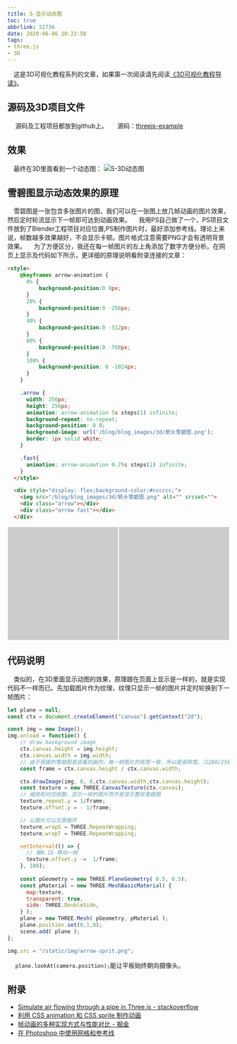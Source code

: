 ```yaml
---
title: 5-显示动态图
toc: true
abbrlink: 52736
date: 2020-06-06 20:22:58
tags:
- three.js
- 3D
---
```


&emsp;这是3D可视化教程系列的文章，如果第一次阅读请先阅读[《3D可视化教程导读》](/posts/30679)。

## 源码及3D项目文件
&emsp; 源码及工程项目都放到github上。
&emsp; 源码：[threejs-example](https://github.com/alwxkxk/threejs-example)


## 效果
&emsp;最终在3D里面看到一个动态图：
![5-3D动态图](/blog/blog_images/3d/5-3D动态图.gif)


## 雪碧图显示动态效果的原理
&emsp;雪碧图是一张包含多张图片的图，我们可以在一张图上放几帧动画的图片效果，然后定时轮流显示下一帧即可达到动画效果。
&emsp;我用PS自己做了一个，PS项目文件放到了Blender工程项目对应位置,PS制作图片时，最好添加参考线。理论上来说，帧数越多效果越好，不会显示卡顿。图片格式注意需要PNG才会有透明背景效果。
&emsp;为了方便区分，我还在每一帧图片的左上角添加了数字方便分析。在网页上显示及代码如下所示，更详细的原理说明看附录连接的文章：
```html
<style>
    @keyframes arrow-animation {
      0% {
          background-position:0 0px;
      }
      20% {
          background-position:0 -256px;
      }
      40% {
          background-position:0 -512px;
      }
      80% {
          background-position:0 -768px;
      }
      100% {
          background-position: 0 -1024px;
      }
    }

    .arrow {
      width: 256px;
      height: 256px;
      animation: arrow-animation 5s steps(1) infinite;
      background-repeat: no-repeat;
      background-position: 0 0;
      background-image: url('/blog/blog_images/3d/箭头雪碧图.png');
      border: 1px solid white;
    }

    .fast{
      animation: arrow-animation 0.75s steps(1) infinite;
    }
  </style>

  <div style="display: flex;background-color:#cccccc;">
    <img src="/blog/blog_images/3d/箭头雪碧图.png" alt="" srcset="">
    <div class="arrow"></div>
    <div class="arrow fast"></div>
  </div>
```
  <style>

    @keyframes arrow-animation {
      0% {
          background-position:0 0px;
      }
      20% {
          background-position:0 -256px;
      }
      40% {
          background-position:0 -512px;
      }
      80% {
          background-position:0 -768px;
      }
      100% {
          background-position: 0 -1024px;
      }
    }

    .arrow {
      width: 256px;
      height: 256px;
      animation: arrow-animation 5s steps(1) infinite;
      background-repeat: no-repeat;
      background-position: 0 0;
      background-image: url('/blog/blog_images/3d/箭头雪碧图.png');
      border: 1px solid white;
    }

    .fast{
      animation: arrow-animation 0.75s steps(1) infinite;
    }
  </style>

  <div style="display: flex;background-color:#cccccc;">
    <img src="/blog/blog_images/3d/箭头雪碧图.png" alt="" srcset="">
    <div class="arrow"></div>
    <div class="arrow fast"></div>
  </div>

## 代码说明
&emsp;类似的，在3D里面显示动图的效果，原理跟在页面上显示是一样的，就是实现代码不一样而已。先加载图片作为纹理，纹理只显示一帧的图片并定时轮换到下一帧图片：

```js
let plane = null;
const ctx = document.createElement("canvas").getContext("2d");

const img = new Image();
img.onload = function() {
    // draw background image
    ctx.canvas.height = img.height;
    ctx.canvas.width = img.width;
    // 由于我画的雪碧图是竖着的画的，每一帧图片的高宽一致，所以是高除宽。（1280/256=5）
    const frame = ctx.canvas.height / ctx.canvas.width;

    ctx.drawImage(img, 0, 0,ctx.canvas.width,ctx.canvas.height);
    const texture = new THREE.CanvasTexture(ctx.canvas);
    // 缩放到对应倍数，显示一帧的图片而不是显示整张雪碧图
    texture.repeat.y = 1/frame;
    texture.offset.y = - 1/frame;

    // 让图片可以无限循环
    texture.wrapS = THREE.RepeatWrapping;
    texture.wrapT = THREE.RepeatWrapping;

    setInterval(() => {
      // 每0.1S 移动一帧
      texture.offset.y -=  1/frame;
    }, 100);
    
    const pGeometry = new THREE.PlaneGeometry( 0.5, 0.5);
    const pMaterial = new THREE.MeshBasicMaterial( {
      map:texture,
      transparent: true,
      side: THREE.DoubleSide,
    } );
    plane = new THREE.Mesh( pGeometry, pMaterial );
    plane.position.set(0,1,0);
    scene.add( plane );
};

img.src = "/static/img/arrow-sprit.png";

```


&emsp; `plane.lookAt(camera.position);`能让平板始终朝向摄像头。

## 附录
- [Simulate air flowing through a pipe in Three.js - stackoverflow](https://stackoverflow.com/questions/43432263/simulate-air-flowing-through-a-pipe-in-three-js)
- [利用 CSS animation 和 CSS sprite 制作动画](https://segmentfault.com/a/1190000002620786)
- [帧动画的多种实现方式与性能对比 - 掘金](https://juejin.im/post/5c7bd2646fb9a049cb197921)
- [在 Photoshop 中使用网格和参考线](https://helpx.adobe.com/cn/photoshop/using/grid-guides.html)